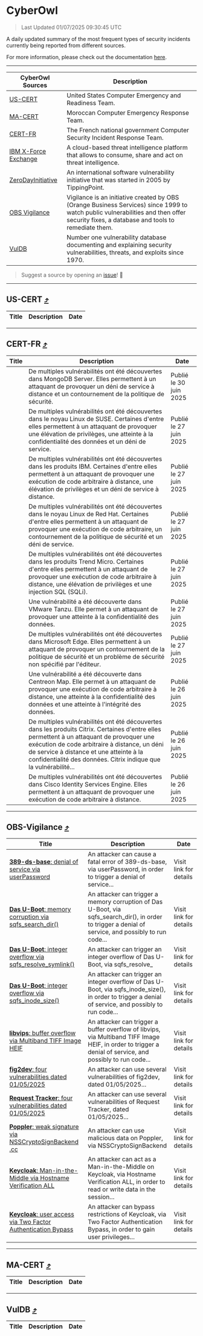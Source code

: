 
 <div id='top'></div>

# CyberOwl

 > Last Updated 01/07/2025 09:30:45 UTC
 
 A daily updated summary of the most frequent types of security incidents currently being reported from different sources.
 
 For more information, please check out the documentation [here](./docs/README.md).
 
 ---
 |CyberOwl Sources|Description|
 |---|---|
 |[US-CERT](#us-cert-arrow_heading_up)|United States Computer Emergency and Readiness Team.|
 |[MA-CERT](#ma-cert-arrow_heading_up)|Moroccan Computer Emergency Response Team.|
 |[CERT-FR](#cert-fr-arrow_heading_up)|The French national government Computer Security Incident Response Team.|
 |[IBM X-Force Exchange](#ibmcloud-arrow_heading_up)|A cloud-based threat intelligence platform that allows to consume, share and act on threat intelligence.|
 |[ZeroDayInitiative](#zerodayinitiative-arrow_heading_up)|An international software vulnerability initiative that was started in 2005 by TippingPoint.|
 |[OBS Vigilance](#obs-vigilance-arrow_heading_up)|Vigilance is an initiative created by OBS (Orange Business Services) since 1999 to watch public vulnerabilities and then offer security fixes, a database and tools to remediate them.|
 |[VulDB](#vuldb-arrow_heading_up)|Number one vulnerability database documenting and explaining security vulnerabilities, threats, and exploits since 1970.|
 
 > Suggest a source by opening an [issue](https://github.com/karimhabush/cyberowl/issues)! :raised_hands:
 ---

## US-CERT [:arrow_heading_up:](#cyberowl)

 |Title|Description|Date|
 |---|---|---|
 
 ---

## CERT-FR [:arrow_heading_up:](#cyberowl)

 |Title|Description|Date|
 |---|---|---|
 |[](https://www.cert.ssi.gouv.fr/avis/CERTFR-2025-AVI-0548/)|De multiples vulnérabilités ont été découvertes dans MongoDB Server. Elles permettent à un attaquant de provoquer un déni de service à distance et un contournement de la politique de sécurité.|Publié le 30 juin 2025|
 |[](https://www.cert.ssi.gouv.fr/avis/CERTFR-2025-AVI-0547/)|De multiples vulnérabilités ont été découvertes dans le noyau Linux de SUSE. Certaines d'entre elles permettent à un attaquant de provoquer une élévation de privilèges, une atteinte à la confidentialité des données et un déni de service.|Publié le 27 juin 2025|
 |[](https://www.cert.ssi.gouv.fr/avis/CERTFR-2025-AVI-0546/)|De multiples vulnérabilités ont été découvertes dans les produits IBM. Certaines d'entre elles permettent à un attaquant de provoquer une exécution de code arbitraire à distance, une élévation de privilèges et un déni de service à distance.|Publié le 27 juin 2025|
 |[](https://www.cert.ssi.gouv.fr/avis/CERTFR-2025-AVI-0545/)|De multiples vulnérabilités ont été découvertes dans le noyau Linux de Red Hat. Certaines d'entre elles permettent à un attaquant de provoquer une exécution de code arbitraire, un contournement de la politique de sécurité et un déni de service.|Publié le 27 juin 2025|
 |[](https://www.cert.ssi.gouv.fr/avis/CERTFR-2025-AVI-0544/)|De multiples vulnérabilités ont été découvertes dans les produits Trend Micro. Certaines d'entre elles permettent à un attaquant de provoquer une exécution de code arbitraire à distance, une élévation de privilèges et une injection SQL (SQLi).|Publié le 27 juin 2025|
 |[](https://www.cert.ssi.gouv.fr/avis/CERTFR-2025-AVI-0543/)|Une vulnérabilité a été découverte dans VMware Tanzu. Elle permet à un attaquant de provoquer une atteinte à la confidentialité des données.|Publié le 27 juin 2025|
 |[](https://www.cert.ssi.gouv.fr/avis/CERTFR-2025-AVI-0542/)|De multiples vulnérabilités ont été découvertes dans Microsoft Edge. Elles permettent à un attaquant de provoquer un contournement de la politique de sécurité et un problème de sécurité non spécifié par l'éditeur.|Publié le 27 juin 2025|
 |[](https://www.cert.ssi.gouv.fr/avis/CERTFR-2025-AVI-0541/)|Une vulnérabilité a été découverte dans Centreon Map. Elle permet à un attaquant de provoquer une exécution de code arbitraire à distance, une atteinte à la confidentialité des données et une atteinte à l'intégrité des données.|Publié le 26 juin 2025|
 |[](https://www.cert.ssi.gouv.fr/avis/CERTFR-2025-AVI-0540/)|De multiples vulnérabilités ont été découvertes dans les produits Citrix. Certaines d'entre elles permettent à un attaquant de provoquer une exécution de code arbitraire à distance, un déni de service à distance et une atteinte à la confidentialité des données. Citrix indique que la vulnérabilité...|Publié le 26 juin 2025|
 |[](https://www.cert.ssi.gouv.fr/avis/CERTFR-2025-AVI-0539/)|De multiples vulnérabilités ont été découvertes dans Cisco Identity Services Engine. Elles permettent à un attaquant de provoquer une exécution de code arbitraire à distance.|Publié le 26 juin 2025|
 
 ---

## OBS-Vigilance [:arrow_heading_up:](#cyberowl)

 |Title|Description|Date|
 |---|---|---|
 |[<a href="https://vigilance.fr/vulnerability/389-ds-base-denial-of-service-via-userPassword-45260" class="noirorange"><b>389-ds-base</b>: denial of service via userPassword</a>](https://vigilance.fr/vulnerability/389-ds-base-denial-of-service-via-userPassword-45260)|An attacker can cause a fatal error of 389-ds-base, via userPassword, in order to trigger a denial of service...|Visit link for details|
 |[<a href="https://vigilance.fr/vulnerability/Das-U-Boot-memory-corruption-via-sqfs-search-dir-47005" class="noirorange"><b>Das U-Boot</b>: memory corruption via sqfs_search_dir()</a>](https://vigilance.fr/vulnerability/Das-U-Boot-memory-corruption-via-sqfs-search-dir-47005)|An attacker can trigger a memory corruption of Das U-Boot, via sqfs_search_dir(), in order to trigger a denial of service, and possibly to run code...|Visit link for details|
 |[<a href="https://vigilance.fr/vulnerability/Das-U-Boot-integer-overflow-via-sqfs-resolve-symlink-47003" class="noirorange"><b>Das U-Boot</b>: integer overflow via sqfs_resolve_<wbr>symlink()</wbr></a>](https://vigilance.fr/vulnerability/Das-U-Boot-integer-overflow-via-sqfs-resolve-symlink-47003)|An attacker can trigger an integer overflow of Das U-Boot, via sqfs_resolve_|Visit link for details|
 |[<a href="https://vigilance.fr/vulnerability/Das-U-Boot-integer-overflow-via-sqfs-inode-size-47002" class="noirorange"><b>Das U-Boot</b>: integer overflow via sqfs_inode_size()</a>](https://vigilance.fr/vulnerability/Das-U-Boot-integer-overflow-via-sqfs-inode-size-47002)|An attacker can trigger an integer overflow of Das U-Boot, via sqfs_inode_size(), in order to trigger a denial of service, and possibly to run code...|Visit link for details|
 |[<a href="https://vigilance.fr/vulnerability/libvips-buffer-overflow-via-Multiband-TIFF-Image-HEIF-47001" class="noirorange"><b>libvips</b>: buffer overflow via Multiband TIFF Image HEIF</a>](https://vigilance.fr/vulnerability/libvips-buffer-overflow-via-Multiband-TIFF-Image-HEIF-47001)|An attacker can trigger a buffer overflow of libvips, via Multiband TIFF Image HEIF, in order to trigger a denial of service, and possibly to run code...|Visit link for details|
 |[<a href="https://vigilance.fr/vulnerability/fig2dev-four-vulnerabilities-dated-01-05-2025-47000" class="noirorange"><b>fig2dev</b>: four vulnerabilities dated 01/05/2025</a>](https://vigilance.fr/vulnerability/fig2dev-four-vulnerabilities-dated-01-05-2025-47000)|An attacker can use several vulnerabilities of fig2dev, dated 01/05/2025...|Visit link for details|
 |[<a href="https://vigilance.fr/vulnerability/Request-Tracker-four-vulnerabilities-dated-01-05-2025-46999" class="noirorange"><b>Request Tracker</b>: four vulnerabilities dated 01/05/2025</a>](https://vigilance.fr/vulnerability/Request-Tracker-four-vulnerabilities-dated-01-05-2025-46999)|An attacker can use several vulnerabilities of Request Tracker, dated 01/05/2025...|Visit link for details|
 |[<a href="https://vigilance.fr/vulnerability/Poppler-weak-signature-via-NSSCryptoSignBackend-cc-46997" class="noirorange"><b>Poppler</b>: weak signature via NSSCryptoSignBackend<wbr>.cc</wbr></a>](https://vigilance.fr/vulnerability/Poppler-weak-signature-via-NSSCryptoSignBackend-cc-46997)|An attacker can use malicious data on Poppler, via NSSCryptoSignBackend|Visit link for details|
 |[<a href="https://vigilance.fr/vulnerability/Keycloak-Man-in-the-Middle-via-Hostname-Verification-ALL-46994" class="noirorange"><b>Keycloak</b>: Man-in-the-Middle via Hostname Verification ALL</a>](https://vigilance.fr/vulnerability/Keycloak-Man-in-the-Middle-via-Hostname-Verification-ALL-46994)|An attacker can act as a Man-in-the-Middle on Keycloak, via Hostname Verification ALL, in order to read or write data in the session...|Visit link for details|
 |[<a href="https://vigilance.fr/vulnerability/Keycloak-user-access-via-Two-Factor-Authentication-Bypass-46993" class="noirorange"><b>Keycloak</b>: user access via Two Factor Authentication Bypass</a>](https://vigilance.fr/vulnerability/Keycloak-user-access-via-Two-Factor-Authentication-Bypass-46993)|An attacker can bypass restrictions of Keycloak, via Two Factor Authentication Bypass, in order to gain user privileges...|Visit link for details|
 
 ---

## MA-CERT [:arrow_heading_up:](#cyberowl)

 |Title|Description|Date|
 |---|---|---|
 
 ---

## VulDB [:arrow_heading_up:](#cyberowl)

 |Title|Description|Date|
 |---|---|---|
 